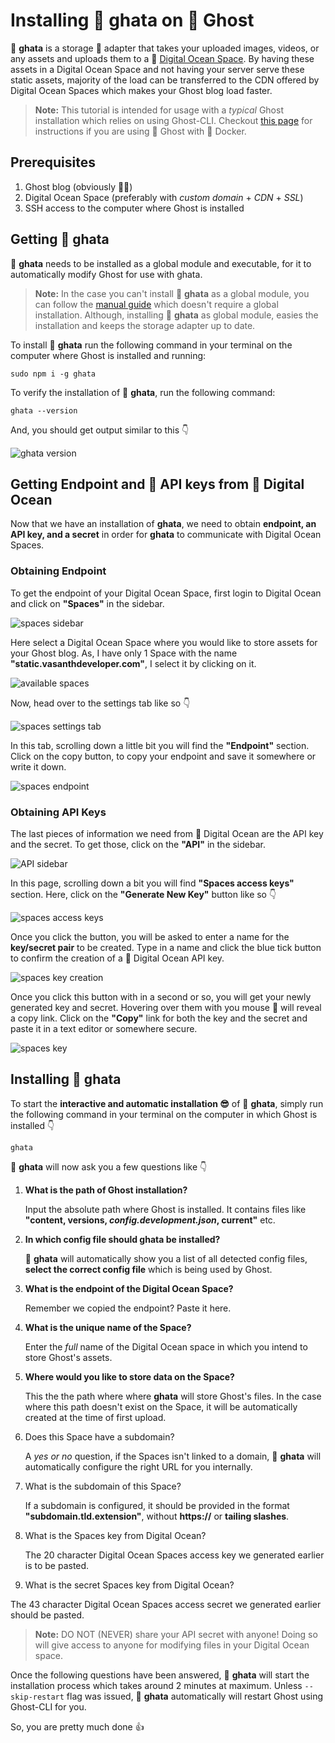# Installing 🍯 ghata on 👻 Ghost

🍯 **ghata** is a storage 🔌 adapter that takes your uploaded images, videos, or any assets and uploads them to a 🌊 <a href="https://m.do.co/c/c0f92a1a058a" target="_blank" rel="noopener">Digital Ocean Space</a>. By having these assets in a Digital Ocean Space and not having your server serve these static assets, majority of the load can be transferred to the CDN offered by Digital Ocean Spaces which makes your Ghost blog load faster.

> **Note:** This tutorial is intended for usage with a _typical_ Ghost installation which relies on using Ghost-CLI. Checkout [this page](docker.md) for instructions if you are using 👻 Ghost with 🐬 Docker.

## Prerequisites
1. Ghost blog (obviously 🤷‍♂️)
2. Digital Ocean Space (preferably with _custom domain_ + _CDN_ + _SSL_)
3. SSH access to the computer where Ghost is installed

## Getting 🍯 ghata
🍯 **ghata** needs to be installed as a global module and executable, for it to automatically modify Ghost for use with ghata.

> **Note:** In the case you can't install 🍯 **ghata** as a global module, you can follow the [manual guide](manual.md) which doesn't require a global installation. Although, installing 🍯 **ghata** as global module, easies the installation and keeps the storage adapter up to date.

To install 🍯 **ghata** run the following command in your terminal on the computer where Ghost is installed and running:
```
sudo npm i -g ghata
```

To verify the installation of 🍯 **ghata**, run the following command:
```
ghata --version
```

And, you should get output similar to this 👇

![ghata version](https://static.vasanthdeveloper.com/ghata/install/version.png)

## Getting Endpoint and 🔐 API keys from 🌊 Digital Ocean

Now that we have an installation of **ghata**, we need to obtain **endpoint, an API key, and a secret** in order for **ghata** to communicate with Digital Ocean Spaces.

### Obtaining Endpoint

To get the endpoint of your Digital Ocean Space, first login to Digital Ocean and click on **"Spaces"** in the sidebar.

![spaces sidebar](https://static.vasanthdeveloper.com/ghata/install/spaces-sidebar.png)

Here select a Digital Ocean Space where you would like to store assets for your Ghost blog. As, I have only 1 Space with the name **"static.vasanthdeveloper.com"**, I select it by clicking on it.

![available spaces](https://static.vasanthdeveloper.com/ghata/install/spaces-list.png)

Now, head over to the settings tab like so 👇

![spaces settings tab](https://static.vasanthdeveloper.com/ghata/install/spaces-settings.png)

In this tab, scrolling down a little bit you will find the **"Endpoint"** section. Click on the copy button, to copy your endpoint and save it somewhere or write it down.

![spaces endpoint](https://static.vasanthdeveloper.com/ghata/install/spaces-endpoint.png)

### Obtaining API Keys

The last pieces of information we need from 🌊 Digital Ocean are the API key and the secret. To get those, click on the **"API"** in the sidebar.

![API sidebar](https://static.vasanthdeveloper.com/ghata/install/api-sidebar.png)

In this page, scrolling down a bit you will find **"Spaces access keys"** section. Here, click on the **"Generate New Key"** button like so 👇

![spaces access keys](https://static.vasanthdeveloper.com/ghata/install/spaces-keys.png)

Once you click the button, you will be asked to enter a name for the **key/secret pair** to be created. Type in a name and click the blue tick button to confirm the creation of a 🌊 Digital Ocean API key.

![spaces key creation](https://static.vasanthdeveloper.com/ghata/install/spaces-create-key.png)

Once you click this button with in a second or so, you will get your newly generated key and secret. Hovering over them with you mouse 🐁 will reveal a copy link. Click on the **"Copy"** link for both the key and the secret and paste it in a text editor or somewhere secure.

![spaces key](https://static.vasanthdeveloper.com/ghata/install/spaces-key.png)

## Installing 🍯 ghata

To start the **interactive and automatic installation 😎** of 🍯 **ghata**, simply run the following command in your terminal on the computer in which Ghost is installed 👇
```
ghata
```

🍯 **ghata** will now ask you a few questions like 👇

1. **What is the path of Ghost installation?**
   
   Input the absolute path where Ghost is installed. It contains files like **"content, versions, _config.development.json_, current"** etc.
2. **In which config file should ghata be installed?**

   🍯 **ghata** will automatically show you a list of all detected config files, **select the correct config file** which is being used by Ghost.
3. **What is the endpoint of the Digital Ocean Space?**

   Remember we copied the endpoint? Paste it here.
4. **What is the unique name of the Space?**

   Enter the _full_ name of the Digital Ocean space in which you intend to store Ghost's assets.
5. **Where would you like to store data on the Space?**

   This the the path where where **ghata** will store Ghost's files. In the case where this path doesn't exist on the Space, it will be automatically created at the time of first upload.
6. Does this Space have a subdomain?

   A _yes or no_ question, if the Spaces isn't linked to a domain, 🍯 **ghata** will automatically configure the right URL for you internally.
7. What is the subdomain of this Space?

   If a subdomain is configured, it should be provided in the format **"subdomain.tld.extension"**, without **https://** or **tailing slashes**.
8. What is the Spaces key from Digital Ocean?

   The 20 character Digital Ocean Spaces access key we generated earlier is to be pasted.
9.  What is the secret Spaces key from Digital Ocean?

   The 43 character Digital Ocean Spaces access secret we generated earlier should be pasted.

> **Note:** DO NOT (NEVER) share your API secret with anyone! Doing so will give access to anyone for modifying files in your Digital Ocean space.

Once the following questions have been answered, 🍯 **ghata** will start the installation process which takes around 2 minutes at maximum. Unless `--skip-restart` flag was issued, 🍯 **ghata** automatically will restart Ghost using Ghost-CLI for you.

So, you are pretty much done 👍